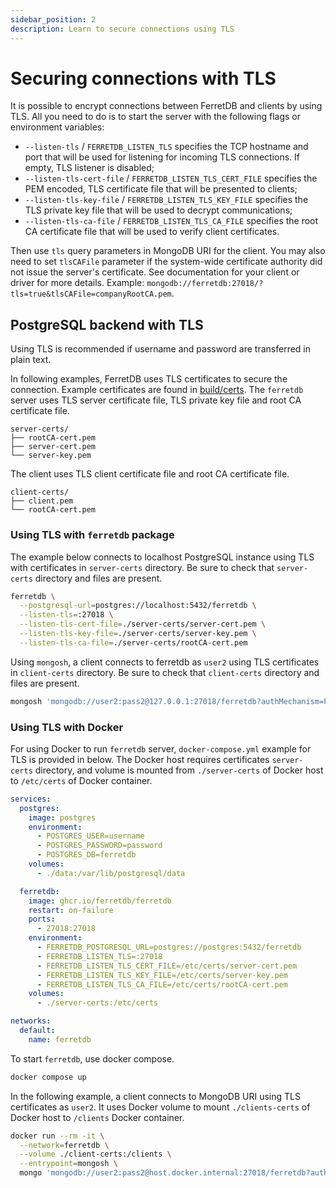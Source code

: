 ```yaml
---
sidebar_position: 2
description: Learn to secure connections using TLS
---
```


# Securing connections with TLS

It is possible to encrypt connections between FerretDB and clients by using TLS.
All you need to do is to start the server with the following flags or environment variables:

- `--listen-tls` / `FERRETDB_LISTEN_TLS` specifies the TCP hostname and port
  that will be used for listening for incoming TLS connections.
  If empty, TLS listener is disabled;
- `--listen-tls-cert-file` / `FERRETDB_LISTEN_TLS_CERT_FILE` specifies the PEM encoded, TLS certificate file
  that will be presented to clients;
- `--listen-tls-key-file` / `FERRETDB_LISTEN_TLS_KEY_FILE` specifies the TLS private key file
  that will be used to decrypt communications;
- `--listen-tls-ca-file` / `FERRETDB_LISTEN_TLS_CA_FILE` specifies the root CA certificate file
  that will be used to verify client certificates.

Then use `tls` query parameters in MongoDB URI for the client.
You may also need to set `tlsCAFile` parameter if the system-wide certificate authority did not issue the server's certificate.
See documentation for your client or driver for more details.
Example: `mongodb://ferretdb:27018/?tls=true&tlsCAFile=companyRootCA.pem`.

## PostgreSQL backend with TLS

Using TLS is recommended if username and password are transferred in plain text.

In following examples, FerretDB uses TLS certificates to secure the connection.
Example certificates are found in [build/certs](https://github.com/FerretDB/FerretDB/tree/main/build/certs).
The `ferretdb` server uses TLS server certificate file, TLS private key file and root CA certificate file.

```text
server-certs/
├── rootCA-cert.pem
├── server-cert.pem
└── server-key.pem
```

The client uses TLS client certificate file and root CA certificate file.

```text
client-certs/
├── client.pem
└── rootCA-cert.pem
```

### Using TLS with `ferretdb` package

The example below connects to localhost PostgreSQL instance using TLS with certificates in `server-certs` directory.
Be sure to check that `server-certs` directory and files are present.

```sh
ferretdb \
  --postgresql-url=postgres://localhost:5432/ferretdb \
  --listen-tls=:27018 \
  --listen-tls-cert-file=./server-certs/server-cert.pem \
  --listen-tls-key-file=./server-certs/server-key.pem \
  --listen-tls-ca-file=./server-certs/rootCA-cert.pem
```

Using `mongosh`, a client connects to ferretdb as `user2` using TLS certificates in `client-certs` directory.
Be sure to check that `client-certs` directory and files are present.

```sh
mongosh 'mongodb://user2:pass2@127.0.0.1:27018/ferretdb?authMechanism=PLAIN&tls=true&tlsCertificateKeyFile=./client-certs/client.pem&tlsCaFile=./client-certs/rootCA-cert.pem'
```

### Using TLS with Docker

For using Docker to run `ferretdb` server, `docker-compose.yml` example for TLS is provided in below.
The Docker host requires certificates `server-certs` directory,
and volume is mounted from `./server-certs` of Docker host to `/etc/certs` of Docker container.

```yaml
services:
  postgres:
    image: postgres
    environment:
      - POSTGRES_USER=username
      - POSTGRES_PASSWORD=password
      - POSTGRES_DB=ferretdb
    volumes:
      - ./data:/var/lib/postgresql/data

  ferretdb:
    image: ghcr.io/ferretdb/ferretdb
    restart: on-failure
    ports:
      - 27018:27018
    environment:
      - FERRETDB_POSTGRESQL_URL=postgres://postgres:5432/ferretdb
      - FERRETDB_LISTEN_TLS=:27018
      - FERRETDB_LISTEN_TLS_CERT_FILE=/etc/certs/server-cert.pem
      - FERRETDB_LISTEN_TLS_KEY_FILE=/etc/certs/server-key.pem
      - FERRETDB_LISTEN_TLS_CA_FILE=/etc/certs/rootCA-cert.pem
    volumes:
      - ./server-certs:/etc/certs

networks:
  default:
    name: ferretdb
```

To start `ferretdb`, use docker compose.

```sh
docker compose up
```

In the following example, a client connects to MongoDB URI using TLS certificates as `user2`.
It uses Docker volume to mount `./clients-certs` of Docker host to `/clients` Docker container.

```sh
docker run --rm -it \
  --network=ferretdb \
  --volume ./client-certs:/clients \
  --entrypoint=mongosh \
  mongo 'mongodb://user2:pass2@host.docker.internal:27018/ferretdb?authMechanism=PLAIN&tls=true&tlsCertificateKeyFile=/clients/client.pem&tlsCaFile=/clients/rootCA-cert.pem'
```
